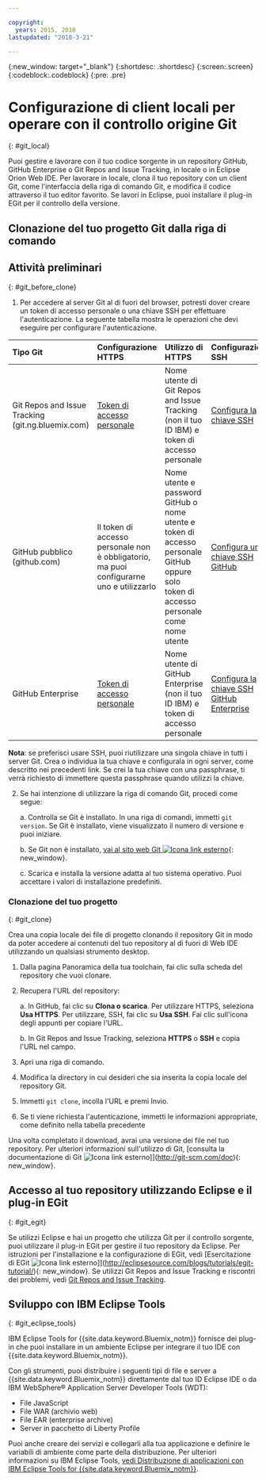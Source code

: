 ```yaml
---

copyright:
  years: 2015, 2018
lastupdated: "2018-3-21"

---
```


{:new_window: target="_blank"}
{:shortdesc: .shortdesc}
{:screen:.screen}
{:codeblock:.codeblock}
{:pre: .pre}

# Configurazione di client locali per operare con il controllo origine Git
{: #git_local}


Puoi gestire e lavorare con il tuo codice sorgente in un repository GitHub, GitHub Enterprise o Git Repos and Issue Tracking, in locale o in Eclipse Orion Web IDE. Per lavorare in locale, clona il tuo repository con un client Git, come l'interfaccia della riga di comando Git, e modifica il codice attraverso il tuo editor favorito. Se lavori in Eclipse, puoi installare il plug-in EGit per il controllo della versione.

## Clonazione del tuo progetto Git dalla riga di comando


## Attività preliminari
{: #git_before_clone}

1. Per accedere al server Git al di fuori del browser, potresti dover creare un token di accesso personale o una chiave SSH per effettuare l'autenticazione. La seguente tabella mostra le operazioni che devi eseguire per configurare l'autenticazione.

| Tipo Git  | Configurazione HTTPS | Utilizzo di HTTPS |  Configurazione SSH |
|:-----------|:-------------|:------------|:-------------|
| Git Repos and Issue Tracking (git.ng.bluemix.com) | [Token di accesso personale](/docs/services/ContinuousDelivery/git_working.html#git_authentication) | Nome utente di Git Repos and Issue Tracking (non il tuo ID IBM) e token di accesso personale | [Configura la chiave SSH](/docs/services/ContinuousDelivery/git_working.html#git_authentication) |
| GitHub pubblico (github.com) | Il token di accesso personale non è obbligatorio, ma puoi configurarne uno e utilizzarlo | Nome utente e password GitHub o nome utente e token di accesso personale GitHub oppure solo token di accesso personale come nome utente | [Configura una chiave SSH GitHub](https://help.github.com/articles/generating-a-new-ssh-key-and-adding-it-to-the-ssh-agent/) |
| GitHub Enterprise | [Token di accesso personale](/docs/services/ghededicated/index.html#gheded_getting_started#ghe_auth) | Nome utente di GitHub Enterprise (non il tuo ID IBM) e token di accesso personale | [Configura la chiave SSH GitHub Enterprise](/docs/services/ghededicated/index.html#gheded_getting_started#ghe_auth) |

**Nota**: se preferisci usare SSH, puoi riutilizzare una singola chiave in tutti i server Git. Crea o individua la tua chiave e configurala in ogni server, come descritto nei precedenti link. Se crei la tua chiave con una passphrase, ti verrà richiesto di immettere questa passphrase quando utilizzi la chiave.

2. Se hai intenzione di utilizzare la riga di comando Git, procedi come segue:

    a. Controlla se Git è installato. In una riga di comandi, immetti `git version`. Se Git è installato, viene visualizzato il numero di versione e puoi iniziare.

    b. Se Git non è installato, [vai al sito web Git ![Icona link esterno](../../icons/launch-glyph.svg "Icona link esterno")](http://git-scm.com/downloads){: new_window}.

    c. Scarica e installa la versione adatta al tuo sistema operativo. Puoi accettare i valori di installazione predefiniti.


### Clonazione del tuo progetto
{: #git_clone}

Crea una copia locale dei file di progetto clonando il repository Git in modo da poter accedere ai contenuti del tuo repository al di fuori di Web IDE utilizzando un qualsiasi strumento desktop.

1. Dalla pagina Panoramica della tua toolchain, fai clic sulla scheda del repository che vuoi clonare.

2. Recupera l'URL del repository:

   a. In GitHub, fai clic su **Clona o scarica**. Per utilizzare HTTPS, seleziona **Usa HTTPS**.  Per utilizzare, SSH, fai clic su **Usa SSH**. Fai clic sull'icona degli appunti per copiare l'URL.

   b. In Git Repos and Issue Tracking, seleziona **HTTPS** o **SSH** e copia l'URL nel campo.

3. Apri una riga di comando.

4. Modifica la directory in cui desideri che sia inserita la copia locale del repository Git.

5. Immetti `git clone`, incolla l'URL e premi Invio.

6. Se ti viene richiesta l'autenticazione, immetti le informazioni appropriate, come definito nella tabella precedente


Una volta completato il download, avrai una versione dei file nel tuo repository. Per ulteriori informazioni sull'utilizzo di Git, [consulta la documentazione di Git ![Icona link esterno](../../icons/launch-glyph.svg "Icona link esterno")]](http://git-scm.com/doc){: new_window}.


## Accesso al tuo repository utilizzando Eclipse e il plug-in EGit
{: #git_egit}

Se utilizzi Eclipse e hai un progetto che utilizza Git per il controllo sorgente, puoi utilizzare il plug-in EGit per gestire il tuo repository da Eclipse. Per istruzioni per l'installazione e la configurazione di EGit, vedi [Esercitazione di EGit ![Icona link esterno](../../icons/launch-glyph.svg "Icona link esterno")]](http://eclipsesource.com/blogs/tutorials/egit-tutorial/){: new_window}.
Se utilizzi Git Repos and Issue Tracking e riscontri dei problemi, vedi [Git Repos and Issue Tracking](git_working.html#git_local).

## Sviluppo con IBM Eclipse Tools
{: #git_eclipse_tools}

IBM Eclipse Tools for {{site.data.keyword.Bluemix_notm}} fornisce dei plug-in che puoi installare in un ambiente Eclipse per integrare il tuo IDE con {{site.data.keyword.Bluemix_notm}}.

Con gli strumenti, puoi distribuire i seguenti tipi di file e server a {{site.data.keyword.Bluemix_notm}} direttamente dal tuo ID Eclipse IDE o da IBM WebSphere&reg; Application Server Developer Tools (WDT):

* File JavaScript
* File WAR (archivio web)
* File EAR (enterprise archive)
* Server in pacchetto di Liberty Profile

Puoi anche creare dei servizi e collegarli alla tua applicazione e definire le variabili di ambiente come parte della distribuzione. Per ulteriori informazioni su IBM Eclipse Tools, [vedi Distribuzione di applicazioni con IBM Eclipse Tools for {{site.data.keyword.Bluemix_notm}}](../../manageapps/eclipsetools/eclipsetools.html).
